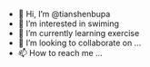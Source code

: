 - 👋 Hi, I’m @tianshenbupa
- 👀 I’m interested in swiming
- 🌱 I’m currently learning exercise
- 💞️ I’m looking to collaborate on ...
- 📫 How to reach me ...

<!---
tianshenbupa/tianshenbupa is a ✨ special ✨ repository because its `README.md` (this file) appears on your GitHub profile.
You can click the Preview link to take a look at your changes.
--->
